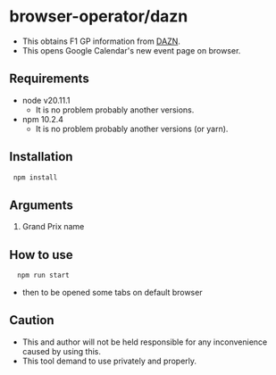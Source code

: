 # browser-operator/dazn

- This obtains F1 GP information from [DAZN](https://www.dazn.com/ja-JP/news/%E3%83%A2%E3%83%BC%E3%82%BF%E3%83%BC%E3%82%B9%E3%83%9D%E3%83%BC%E3%83%84/f1-calendar-schedule-broacast/1nyjy9o1q8esy16dsqpurlrwjs).
- This opens Google Calendar's new event page on browser.

## Requirements

- node v20.11.1
  - It is no problem probably another versions.
- npm 10.2.4
  - It is no problem probably another versions (or yarn).

## Installation

```bash
 npm install
```

## Arguments

1. Grand Prix name

## How to use

```bash
  npm run start
```

- then to be opened some tabs on default browser

## Caution

- This and author will not be held responsible for any inconvenience caused by using this.
- This tool demand to use privately and properly.
